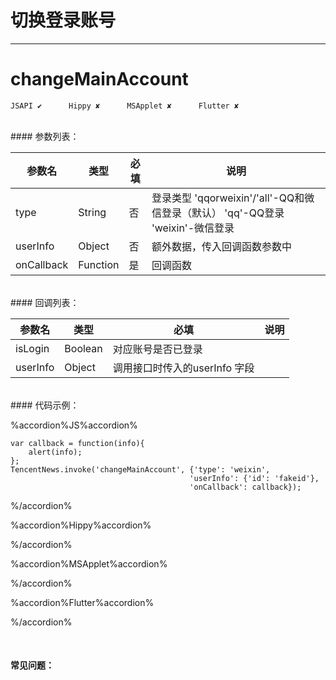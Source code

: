 # 切换登录账号 
---
# changeMainAccount

```
JSAPI ✔      Hippy ✘      MSApplet ✘      Flutter ✘
```
<br>
#### 参数列表：

|参数名|类型|必填|说明|
|-|-|-|-| 
|type|String|否|登录类型 'qqorweixin'/'all'-QQ和微信登录（默认） 'qq'-QQ登录 'weixin'-微信登录|
|userInfo|Object|否|额外数据，传入回调函数参数中|
| onCallback | Function |是|回调函数|
<br>
#### 回调列表：

|参数名|类型|必填|说明|
|-|-|-|-| 
|isLogin|Boolean|对应账号是否已登录|
|userInfo|Object|调用接口时传入的userInfo 字段|

<br>
#### 代码示例：


%accordion%JS%accordion%

```
var callback = function(info){
    alert(info);
};
TencentNews.invoke('changeMainAccount', {'type': 'weixin',
                                        'userInfo': {'id': 'fakeid'},
                                        'onCallback': callback});

```

%/accordion%

%accordion%Hippy%accordion%

%/accordion%

%accordion%MSApplet%accordion%

%/accordion%

%accordion%Flutter%accordion%

%/accordion%

<br>

#### 常见问题：



